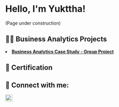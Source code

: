 <!DOCTYPE html>
<html lang="en">
  
  <head>
      <meta name="google-site-verification" content="DvWw9i2KXk781rQ6MUAHCqICL7C7vi09zQaYT1Xgof8" />
  </head>
  
  <body>
    <h1>Hello, I'm Yukttha! </h1>
    <p> (Page under construction) </p>
  
  <h2>👩‍💻 Business Analytics Projects</h2>
        <b>
        <li><a href="https://github.com/Yukttha/CaseStudyProject"> Business Analytics Case Study - Group Project </a> </li>
  
  <h2>📄 Certification</h2>
  
  <h2>🤳 Connect with me:</h2>

  [<img align="left" alt="JoshMadakor | LinkedIn" width="22px" src="https://cdn.jsdelivr.net/npm/simple-icons@v3/icons/linkedin.svg" />][linkedin]

  [linkedin]: https://linkedin.com/in/yuktthasiva



  </body>
</html>

<!--
**Yukttha/Yukttha** is a ✨ _special_ ✨ repository because its `README.md` (this file) appears on your GitHub profile.

Here are some ideas to get you started:

- 🔭 I’m currently working on ...
- 🌱 I’m currently learning ...
- 👯 I’m looking to collaborate on ...
- 🤔 I’m looking for help with ...
- 💬 Ask me about ...
- 📫 How to reach me: ...
- 😄 Pronouns: ...
- ⚡ Fun fact: ...
-->

